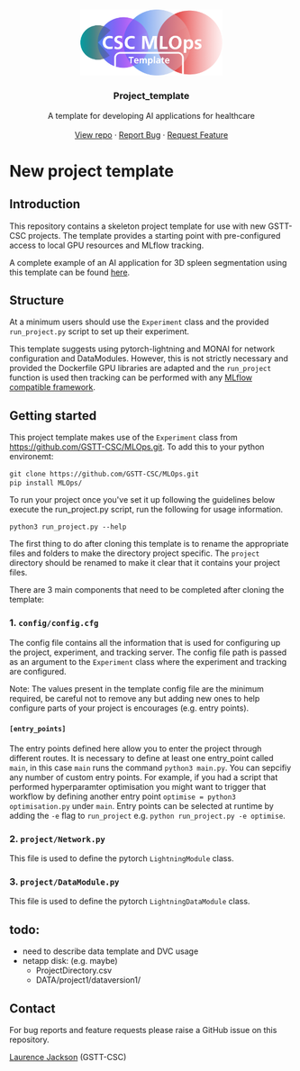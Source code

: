 <!-- PROJECT HEADING -->
<br />
<p align="center">
<a href="https://github.com/github_username/repo_name">
    <img src="assets/MOps_template_logo.png" alt="Logo" width="50%">
  </a>
<h3 align="center">Project_template</h3>
<p align="center">
A template for developing AI applications for healthcare
<br />
<br />
<a href="https://github.com/GSTT-CSC/Project_template">View repo</a>
·
<a href="https://github.com/GSTT-CSC/Project_template/issues">Report Bug</a>
·
<a href="https://github.com/GSTT-CSC/Project_template/issues">Request Feature</a>
</p>

# New project template

## Introduction
This repository contains a skeleton project template for use with new GSTT-CSC projects. The template provides a starting point with pre-configured access to local GPU resources and MLflow tracking.

A complete example of an AI application for 3D spleen segmentation using this template can be found [here](https://github.com/GSTT-CSC/MLOps_test_project.git).

## Structure
At a minimum users should use the `Experiment` class and the provided `run_project.py` script to set up their experiment.

This template suggests using pytorch-lightning and MONAI for network configuration and DataModules. 
However, this is not strictly necessary and provided the Dockerfile GPU libraries are adapted and the `run_project` function is used then tracking can be performed with any [MLflow compatible framework](https://mlflow.org/docs/latest/tracking.html#automatic-logging).

## Getting started
This project template makes use of the `Experiment` class from https://github.com/GSTT-CSC/MLOps.git. To add this to your python environemt:

```shell
git clone https://github.com/GSTT-CSC/MLOps.git
pip install MLOps/
```

To run your project once you've set it up following the guidelines below execute the run_project.py script, run the following for usage information.
```shell 
python3 run_project.py --help
```

The first thing to do after cloning this template is to rename the appropriate files and folders to make the directory project specific. 
The `project` directory should be renamed to make it clear that it contains your project files. 

There are 3 main components that need to be completed after cloning the template:

### 1. `config/config.cfg`
The config file contains all the information that is used for configuring up the project, experiment, and tracking server. 
The config file path is passed as an argument to the `Experiment` class where the experiment and tracking are configured. 

Note: The values present in the template config file are the minimum required, be careful not to remove any but adding new ones to help configure parts of your project is encourages (e.g. entry points).

#### `[entry_points]`
The entry points defined here allow you to enter the project through different routes. It is necessary to define at least one entry_point called `main`, in this case `main` runs the command `python3 main.py`. 
You can sepcifiy any number of custom entry points. For example, if you had a script that performed hyperparamter optimisation you might want to trigger that workflow by defining another entry point `optimise = python3 optimisation.py`
under `main`. Entry points can be selected at runtime by adding the `-e` flag to `run_project` e.g. `python run_project.py -e optimise`.


### 2. `project/Network.py`
This file is used to define the pytorch `LightningModule` class.

### 3. `project/DataModule.py`
This file is used to define the pytorch `LightningDataModule` class.

## todo:
* need to describe data template and DVC usage
* netapp disk: (e.g. maybe)
  * ProjectDirectory.csv
  * DATA/project1/dataversion1/

## Contact
For bug reports and feature requests please raise a GitHub issue on this repository.

[Laurence Jackson](https://github.com/laurencejackson) (GSTT-CSC) 
